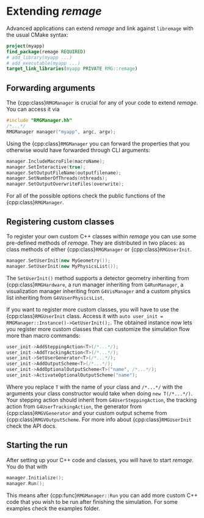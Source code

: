 # Extending _remage_

Advanced applications can extend _remage_ and link against `libremage` with the
usual CMake syntax:

```cmake
project(myapp)
find_package(remage REQUIRED)
# add_library(myapp ...)
# add_executable(myapp ...)
target_link_libraries(myapp PRIVATE RMG::remage)
```

## Forwarding arguments

The {cpp:class}`RMGManager` is crucial for any of your code to extend _remage_.
You can access it via

```c++
#include "RMGManager.hh"
/*...*/
RMGManager manager("myapp", argc, argv);
```

Using the {cpp:class}`RMGManager` you can forward the properties that you
otherwise would have forwarded through CLI arguments:

```c++
manager.IncludeMacroFile(macroName);
manager.SetInteractive(true);
manager.SetOutputFileName(outputfilename);
manager.SetNumberOfThreads(nthreads);
manager.SetOutputOverwriteFiles(overwrite);
```

For all of the possible options check the public functions of the
{cpp:class}`RMGManager`.

## Registering custom classes

To register your own custom C++ classes within _remage_ you can use some
pre-defined methods of _remage_. They are distributed in two places: as class
methods of either {cpp:class}`RMGManager` or {cpp:class}`RMGUserInit`.

```c++
manager.SetUserInit(new MyGeometry());
manager.SetUserInit(new MyPhysicsList());
```

The `SetUserInit()` method supports a detector geometry inheriting from
{cpp:class}`RMGHardware`, a run manager inheriting from `G4RunManager`, a
visualization manager inheriting from `G4VisManager` and a custom physics list
inheriting from `G4VUserPhysicsList`.

If you want to register more custom classes, you will have to use the
{cpp:class}`RMGUserInit` class. Access it with
`auto user_init = RMGManager::Instance()->GetUserInit();`. The obtained instance
now lets you register more custom classes that can customize the simulation flow
more than macro commands:

```c++
user_init->AddSteppingAction<T>(/*...*/);
user_init->AddTrackingAction<T>(/*...*/);
user_init->SetUserGenerator<T>(/*...*/);
user_init->AddOutputScheme<T>(/*...*/);
user_init->AddOptionalOutputScheme<T>("name", /*...*/);
user_init->ActivateOptionalOutputScheme("name");
```

Where you replace `T` with the name of your class and `/*...*/` with the
arguments your class constructor would take when doing `new T(/*...*/)`. Your
stepping action should inherit from `G4UserSteppingAction`, the tracking action
from `G4UserTrackingAction`, the generator from {cpp:class}`RMGVGenerator` and
your custom output scheme from {cpp:class}`RMGVOutputScheme`. For more info
about {cpp:class}`RMGUserInit` check the API docs.

## Starting the run

After setting up your C++ code and classes, you will have to start _remage_. You
do that with

```c++
manager.Initialize();
manager.Run();
```

This means after {cpp:func}`RMGManager::Run` you can add more custom C++ code
that you wish to be run after finishing the simulation. For some examples check
the examples folder.
